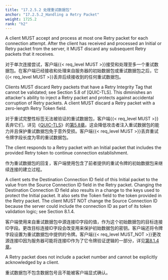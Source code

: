 ```yaml
---
title: "17.2.5.2 处理重试数据包"
anchor: "17.2.5.2_Handling a Retry Packet"
weight: 1725.2
rank: "h2"
---
```


A client MUST accept and process at most one Retry packet for each connection attempt. After the client has received and processed an Initial or Retry packet from the server, it MUST discard any subsequent Retry packets that it receives.

对于单次连接尝试，客户端{{< req_level MUST >}}接受和处理至多一个重试数据包。在客户端已经接收和处理来自服务器的初始数据包或重试数据包之后，它{{< req_level MUST >}}丢弃后续接收到的任何重试数据包。

Clients MUST discard Retry packets that have a Retry Integrity Tag that cannot be validated; see Section 5.8 of [QUIC-TLS]. This diminishes an attacker's ability to inject a Retry packet and protects against accidental corruption of Retry packets. A client MUST discard a Retry packet with a zero-length Retry Token field.

对于重试完整性标签无法被验证的重试数据包，客户端{{< req_level MUST >}}丢弃它们，详见《[QUIC-TLS]()》的[第5.8章]()。这会降低攻击者注入重试数据包的能力并且保护重试数据包免于意外受损。客户端{{< req_level MUST >}}丢弃重试令牌字段长度为零的重试数据包。

The client responds to a Retry packet with an Initial packet that includes the provided Retry token to continue connection establishment.

作为重试数据包的回复，客户端使用包含了前者提供的重试令牌的初始数据包来继续连接的建立过程。

A client sets the Destination Connection ID field of this Initial packet to the value from the Source Connection ID field in the Retry packet. Changing the Destination Connection ID field also results in a change to the keys used to protect the Initial packet. It also sets the Token field to the token provided in the Retry packet. The client MUST NOT change the Source Connection ID because the server could include the connection ID as part of its token validation logic; see Section 8.1.4.

客户端使用来自重试数据包中源连接ID字段的值，作为这个初始数据包的目标连接ID字段。更改目标连接ID字段会改变用来保护初始数据包的密钥。客户端还将令牌字段设置为重试数据包中提供的令牌。客户端{{< req_level MUST_NOT >}}更改源连接ID因为服务器可能将连接ID作为了它令牌验证逻辑的一部分，详见[第8.1.4章]()。

A Retry packet does not include a packet number and cannot be explicitly acknowledged by a client.

重试数据包不包含数据包号且不能被客户端显式确认。
